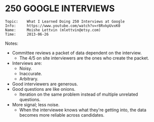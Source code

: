 # 250 GOOGLE INTERVIEWS

```
Topic:    What I Learned Doing 250 Interviews at Google
Info:     https://www.youtube.com/watch?v=r8RxkpUvxK0
Name:     Moishe Lettvin (mlettvin@etsy.com)
Time:     2013-06-26
```

Notes:

- Committee reviews a packet of data dependent on the interview.
  - The 4/5 on site interviewers are the ones who create the packet.
- Interviews are:
  - Noisy.
  - Inaccurate.
  - Arbitrary.
- Good interviewers are generous.
- Good questions are like onions.
  - Iteration on the same problem instead of multiple unrelated questions.
- More signal; less noise.
  - When the interviewee knows what they're getting into, the data becomes more reliable across candidates.
